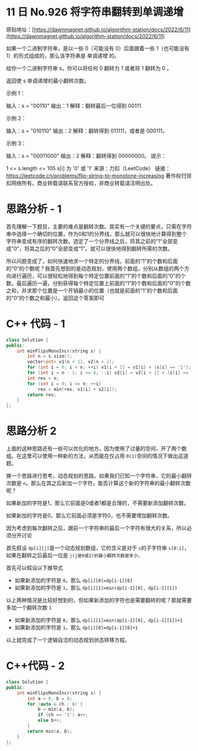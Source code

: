 # 11 日 No.926 将字符串翻转到单调递增

原贴地址：[https://dawnmagnet.github.io/algorithm-station/docs/2022/6/11](https://dawnmagnet.github.io/algorithm-station/docs/2022/6/11)

如果一个二进制字符串，是以一些 0（可能没有 0）后面跟着一些 1（也可能没有 1）的形式组成的，那么该字符串是 单调递增 的。

给你一个二进制字符串 s，你可以将任何 0 翻转为 1 或者将 1 翻转为 0 。

返回使 s 单调递增的最小翻转次数。

示例 1：

输入：s = "00110"
输出：1
解释：翻转最后一位得到 00111.

示例 2：

输入：s = "010110"
输出：2
解释：翻转得到 011111，或者是 000111。

示例 3：

输入：s = "00011000"
输出：2
解释：翻转得到 00000000。
提示：

1 <= s.length <= 105
s[i] 为 '0' 或 '1'
来源：力扣（LeetCode）
链接：https://leetcode.cn/problems/flip-string-to-monotone-increasing
著作权归领扣网络所有。商业转载请联系官方授权，非商业转载请注明出处。

# 思路分析 - 1

首先理解一下题目，主要的难点是翻转次数。其实有一个关键的要点，只需在字符串中选择一个确切的位置，作为0和1的分界线，那么就可以很快地计算得到整个字符串变成有序的翻转次数。选定了一个分界线之后，将其之前的“1”全部变成“0”，将其之后的“0”全部变成“1”。就可以很快地得到翻转所需的次数。

所以问题变成了，如何快速地求一个特定的分界线，前面的“1”的个数和后面的“0”的个数呢？我首先想到的是动态规划，使用两个数组，分别从数组的两个方向进行遍历，可以很轻松地得到每个特定位置前面的“1”的个数和后面的“0”的个数。最后遍历一遍，分别获得每个特定位置上前面的“1”的个数和后面的“0”的个数之和，并求那个位置是一个开销最小的位置（也就是前面的“1”的个数和后面的“0”的个数之和最小）。返回这个答案即可

# C++ 代码 - 1

```cpp
class Solution {
public:
    int minFlipsMonoIncr(string s) {
        int n = s.size();
        vector<int> v1(n + 1), v2(n + 1);
        for (int i = 0; i < n; ++i) v1[i + 1] = v1[i] + (s[i] == '1');
        for (int i = n - 1; i >= 0; --i) v2[i] = v2[i + 1] + (s[i] == '0');
        int res = n;
        for (int i = 0; i <= n; ++i)
            res = min(res, v1[i] + v2[i]);
        return res;
    }
};
```

# 思路分析 2

上面的这种思路还有一些可以优化的地方。因为使用了过量的空间，开了两个数组。在这里可以使用一种新的方法，从而能在仅占用 `O(1)`空间的情况下做出这道题。

换一个思路进行思考，动态规划的思路。如果我们已知一个字符串，它的最小翻转次数是 `n`。那么在其之后新加一个字符，能否计算这个新的字符串的最小翻转次数呢？

如果新加的字符是1，那么它前面是0或者1都是合理的，不需要新添加翻转次数。

如果新加的字符是0，那么它前面必须是字符0，也不需要增加翻转次数。

因为考虑到每次翻转之后，跟前一个字符串的最后一个字符有很大的关系，所以必须分开讨论

首先假设 `dp[i][j]`是一个动态规划数组，它的含义是对于 `s`的子字符串 `s[0:i]`，如果在翻转之后最后一位是 `j(j是0或1)的最小翻转次数是多少。`

首先可以假设以下推导式

- 如果新添加的字符是 `0`，那么 `dp[i][0]=dp[i-1][0]`
- 如果新添加的字符是 `1`，那么 `dp[i][1]=min(dp[i-1][0], dp[i-1][1])`

以上两种情况是比较好想到的，但如果新添加的字符也是需要翻转的呢？那就需要多加一个翻转次数 `1`

- 如果新添加的字符是 `0`，那么 `dp[i][1]=min(dp[i-1][0], dp[i-1][1])+1`
- 如果新添加的字符是 `1`，那么 `dp[i][0]=dp[i-1][0]+1`

以上就完成了一个逻辑自洽的动态规划状态转移方程。


# C++代码 - 2

```cpp
class Solution {
public:
    int minFlipsMonoIncr(string s) {
        int a = 0, b = 0;
        for (auto & ch : s) {
            b = min(a, b);
            if (ch == '1') a++;
            else b++;
        }
        return min(a, b);
    }
};
```
